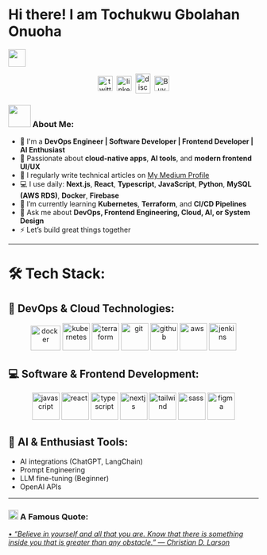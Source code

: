 # Hi there! I am Tochukwu Gbolahan Onuoha
  <img src="https://github.com/TheDudeThatCode/TheDudeThatCode/blob/master/Assets/Hi.gif" width="35" />

<p align="center">
<a href="https://twitter.comr_twitter" target="blank"><img align="center" src="https://cdn.jsdelivr.net/npm/simple-icons@3.0.1/icons/twitter.svg" alt="twitter" height="30" width="30" /></a>&nbsp;
<a href="www.linkedin.com/in/victor-nyikwagh-83155a16b" target="blank"><img align="center" src="https://cdn.jsdelivr.net/npm/simple-icons@3.0.1/icons/linkedin.svg" alt="linkedin" height="30" width="30" /></a>&nbsp;
<a href="http://discord.com/use/your_discord" target="blank"><img align="center" src="https://cdn.jsdelivr.net/npm/simple-icons@3.0.1/icons/discord.svg" alt="discord" height="40" width="30" /></a>&nbsp;
<a href="https://www.buymeacof.com/your_profile"><img align="center" alt="Buy me a Coffee" width="30px" src="https://cdn.jsdelivr.net/npm/simple-icons@3.0.1/icons/buymeacoffee.svg" /></a>
</p>

### <img src="https://github.com/TheDudeThatCode/TheDudeThatCode/blob/master/Assets/Developer.gif" width="45" /> About Me:
- 🏦 I'm a **DevOps Engineer | Software Developer | Frontend Developer | AI Enthusiast**
- 🧠 Passionate about **cloud-native apps**, **AI tools**, and **modern frontend UI/UX**
- 📝 I regularly write technical articles on [My Medium Profile](https://medium.com/@victorterry)
- 💻 I use daily: **Next.js**, **React**, **Typescript**, **JavaScript**, **Python**, **MySQL (AWS RDS)**, **Docker**, **Firebase**
- 🌱 I’m currently learning **Kubernetes**, **Terraform**, and **CI/CD Pipelines**
- 💬 Ask me about **DevOps, Frontend Engineering, Cloud, AI, or System Design**
- ⚡ Let’s build great things together


---

# 🛠️ Tech Stack:

## 🧪 DevOps & Cloud Technologies:
<p align="center">
      <img src="https://www.vectorlogo.zone/logos/docker/docker-official.svg" alt="docker" width="60" height="50"/>
      <img src="https://www.vectorlogo.zone/logos/kubernetes/kubernetes-icon.svg" alt="kubernetes" width="55" height="55"/>
      <img src="https://www.vectorlogo.zone/logos/terraformio/terraformio-icon.svg" alt="terraform" width="55" height="55"/>
      <img src="https://www.vectorlogo.zone/logos/git-scm/git-scm-icon.svg" alt="git" width="55" height="55"/>
      <img src="https://www.vectorlogo.zone/logos/github/github-icon.svg" alt="github" width="55" height="55"/>
      <img src="https://www.vectorlogo.zone/logos/amazon_aws/amazon_aws-icon.svg" alt="aws" width="55" height="55"/>
      <img src="https://www.vectorlogo.zone/logos/jenkins/jenkins-icon.svg" alt="jenkins" width="55" height="55"/>
</p>

## 💻 Software & Frontend Development:
<p align="center">
      <img src="https://www.vectorlogo.zone/logos/javascript/javascript-icon.svg" alt="javascript" width="55" height="55"/>
      <img src="https://www.vectorlogo.zone/logos/reactjs/reactjs-icon.svg" alt="react" width="55" height="55"/>
      <img src="https://www.vectorlogo.zone/logos/typescriptlang/typescriptlang-icon.svg" alt="typescript" width="55" height="55"/>
      <img src="https://www.vectorlogo.zone/logos/nextjs/nextjs-icon.svg" alt="nextjs" width="55" height="55"/>
      <img src="https://www.vectorlogo.zone/logos/tailwindcss/tailwindcss-icon.svg" alt="tailwind" width="55" height="55"/>
      <img src="https://www.vectorlogo.zone/logos/sass-lang/sass-lang-icon.svg" alt="sass" width="55" height="55"/>
      <img src="https://www.vectorlogo.zone/logos/figma/figma-icon.svg" alt="figma" width="55" height="55"/>
</p>

## 🧠 AI & Enthusiast Tools:
- AI integrations (ChatGPT, LangChain)
- Prompt Engineering
- LLM fine-tuning (Beginner)
- OpenAI APIs

---

### <img alt="GIF" src="https://github.com/TheDudeThatCode/TheDudeThatCode/blob/master/Assets/hmm.gif" width="20" /> A Famous Quote:
<a href="https://github.com/marketplace/actions/quote-readme">
<!--STARTS_HERE_QUOTE_README-->
• <i>“Believe in yourself and all that you are. Know that there is something inside you that is greater than any obstacle.” — Christian D. Larson</i>
<!--ENDS_HERE_QUOTE_README-->
</a>
